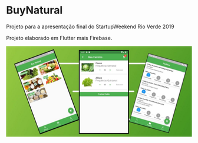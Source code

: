 # BuyNatural
Projeto para a apresentação final do StartupWeekend Rio Verde 2019

Projeto elaborado em Flutter mais Firebase.

![Image 1](https://github.com/JulioNery/BuyNatural/blob/master/images/app/buynaturalhome.jpg?raw=true)
